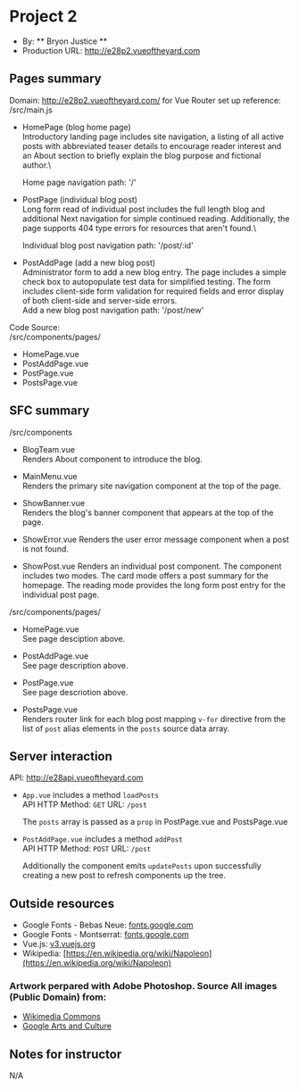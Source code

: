 # Project 2

- By: ** Bryon Justice **
- Production URL: <http://e28p2.vueoftheyard.com>

## Pages summary

Domain: http://e28p2.vueoftheyard.com/
for Vue Router set up reference: /src/main.js

- HomePage (blog home page)\
  Introductory landing page includes site navigation, a listing of all active posts with abbreviated teaser details to encourage reader interest and an About section to briefly explain the blog purpose and fictional author.\

  Home page navigation path: '/'

- PostPage (individual blog post)\
  Long form read of individual post includes the full length blog and additional Next navigation for simple continued reading. Additionally, the page supports 404 type errors for resources that aren't found.\

  Individual blog post navigation path: '/post/:id'

- PostAddPage (add a new blog post)\
  Administrator form to add a new blog entry. The page includes a simple check box to autopopulate test data for simplified testing. The form includes client-side form validation for required fields and error display of both client-side and server-side errors.\
  Add a new blog post navigation path: '/post/new'

Code Source:\
/src/components/pages/

- HomePage.vue
- PostAddPage.vue
- PostPage.vue
- PostsPage.vue

## SFC summary

/src/components

- BlogTeam.vue\
  Renders About component to introduce the blog.

- MainMenu.vue\
  Renders the primary site navigation component at the top of the page.

- ShowBanner.vue\
  Renders the blog's banner component that appears at the top of the page.

- ShowError.vue
  Renders the user error message component when a post is not found.

- ShowPost.vue
  Renders an individual post component. The component includes two modes.
  The card mode offers a post summary for the homepage. The reading mode provides the long form post entry for the individual post page.

/src/components/pages/

- HomePage.vue\
  See page desciption above.

- PostAddPage.vue\
  See page description above.

- PostPage.vue\
  See page descriotion above.

- PostsPage.vue\
  Renders router link for each blog post mapping `v-for` directive from the list of `post` alias elements in the `posts` source data array.

## Server interaction

API: <http://e28api.vueoftheyard.com>

- `App.vue` includes a method `loadPosts`<br/>
  API HTTP Method: `GET` URL: `/post`

  The `posts` array is passed as a `prop` in PostPage.vue and PostsPage.vue

- `PostAddPage.vue` includes a method `addPost`<br/>
  API HTTP Method: `POST` URL: `/post`<br/>

  Additionally the component emits `updatePosts` upon successfully creating a new post to refresh components up the tree.

## Outside resources

- Google Fonts - Bebas Neue: [fonts.google.com](https://fonts.google.com/specimen/Bebas+Neue)
- Google Fonts - Montserrat: [fonts.google.com](https://fonts.google.com/specimen/Montserrat)
- Vue.js: [v3.vuejs.org](https://v3.vuejs.org/guide/introduction.html)
- Wikipedia: [https://en.wikipedia.org/wiki/Napoleon](https://en.wikipedia.org/wiki/Napoleon)

### Artwork perpared with Adobe Photoshop. Source All images (Public Domain) from:

- [Wikimedia Commons](/commons.wikimedia.org)
- [Google Arts and Culture](https://artsandculture.google.com/)

## Notes for instructor

N/A
